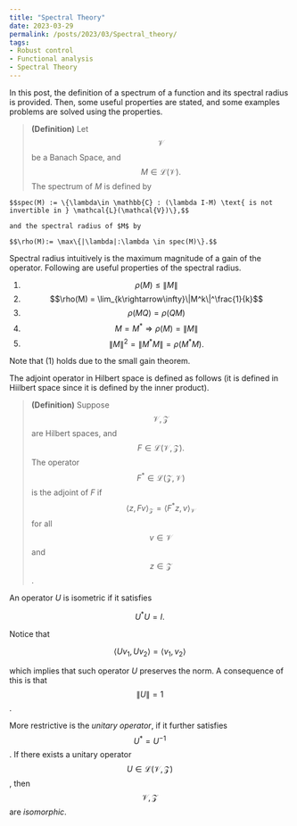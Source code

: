 ```yaml
---
title: "Spectral Theory"
date: 2023-03-29
permalink: /posts/2023/03/Spectral_theory/
tags:
- Robust control
- Functional analysis
- Spectral Theory
---
```


In this post, the definition of a spectrum of a function and its spectral radius is provided. Then, some useful properties are stated, and some examples problems are solved using the properties.

> **(Definition)** Let $$\mathcal{V}$$ be a Banach Space, and $$M\in \mathcal{L}(\mathcal{V}).$$ The spectrum of $M$ is defined by

    $$spec(M) := \{\lambda\in \mathbb{C} : (\lambda I-M) \text{ is not invertible in } \mathcal{L}(\mathcal{V})\},$$
    
    and the spectral radius of $M$ by
    
    $$\rho(M):= \max\{|\lambda|:\lambda \in spec(M)\}.$$

Spectral radius intuitively is the maximum magnitude of a gain of the operator. Following are useful properties of the spectral radius.

1. $$\rho(M)\leq \|M\|$$
2. $$\rho(M) = \lim_{k\rightarrow\infty}\|M^k\|^\frac{1}{k}$$
3. $$\rho(MQ) = \rho(QM)$$
4. $$M=M^*\Rightarrow \rho(M) = \|M\|$$
5. $$\|M\|^2 = \|M^*M\| = \rho(M^*M).$$

Note that (1) holds due to the small gain theorem.

The adjoint operator in Hilbert space is defined as follows (it is defined in Hiilbert space since it is defined by the inner product).

> **(Definition)**  Suppose $$\mathcal{V}, \mathcal{Z}$$ are Hilbert spaces, and $$F\in\mathcal{L}(\mathcal{V},\mathcal{Z}). $$ The operator $$F^*\in \mathcal{L}(\mathcal{Z},\mathcal{V})$$ is the adjoint of $F$ if
$$\left<z,Fv\right>_\mathcal{Z} = \left<F^*z,v\right>_\mathcal{V}$$
for all $$v\in \mathcal{V}$$ and $$z\in\mathcal{Z}$$.

An operator $U$ is isometric if it satisfies

$$U^*U=I.$$

Notice that

$$\left<Uv_1,Uv_2\right> = \left<v_1,v_2\right>$$

which implies that such operator $U$ preserves the norm. A consequence of this is that $$\|U\|=1$$.

More restrictive is the *unitary operator*, if it further satisfies $$U^*=U^{-1}$$. If there exists a unitary operator $$U \in \mathcal{L}(\mathcal{V},\mathcal{Z})$$, then $$\mathcal{V},\mathcal{Z}$$ are *isomorphic*.
